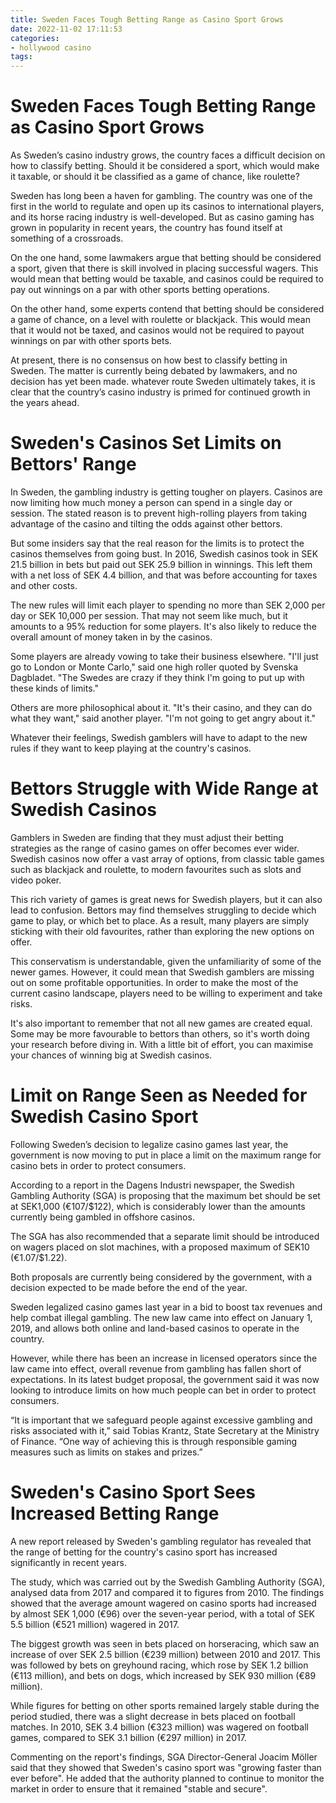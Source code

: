 ```yaml
---
title: Sweden Faces Tough Betting Range as Casino Sport Grows
date: 2022-11-02 17:11:53
categories:
- hollywood casino
tags:
---
```



#  Sweden Faces Tough Betting Range as Casino Sport Grows

As Sweden’s casino industry grows, the country faces a difficult decision on how to classify betting. Should it be considered a sport, which would make it taxable, or should it be classified as a game of chance, like roulette?

Sweden has long been a haven for gambling. The country was one of the first in the world to regulate and open up its casinos to international players, and its horse racing industry is well-developed. But as casino gaming has grown in popularity in recent years, the country has found itself at something of a crossroads.

On the one hand, some lawmakers argue that betting should be considered a sport, given that there is skill involved in placing successful wagers. This would mean that betting would be taxable, and casinos could be required to pay out winnings on a par with other sports betting operations.

On the other hand, some experts contend that betting should be considered a game of chance, on a level with roulette or blackjack. This would mean that it would not be taxed, and casinos would not be required to payout winnings on par with other sports bets.

At present, there is no consensus on how best to classify betting in Sweden. The matter is currently being debated by lawmakers, and no decision has yet been made. whatever route Sweden ultimately takes, it is clear that the country’s casino industry is primed for continued growth in the years ahead.

#  Sweden's Casinos Set Limits on Bettors' Range

In Sweden, the gambling industry is getting tougher on players. Casinos are now limiting how much money a person can spend in a single day or session. The stated reason is to prevent high-rolling players from taking advantage of the casino and tilting the odds against other bettors.

But some insiders say that the real reason for the limits is to protect the casinos themselves from going bust. In 2016, Swedish casinos took in SEK 21.5 billion in bets but paid out SEK 25.9 billion in winnings. This left them with a net loss of SEK 4.4 billion, and that was before accounting for taxes and other costs.

The new rules will limit each player to spending no more than SEK 2,000 per day or SEK 10,000 per session. That may not seem like much, but it amounts to a 95% reduction for some players. It's also likely to reduce the overall amount of money taken in by the casinos.

Some players are already vowing to take their business elsewhere. "I'll just go to London or Monte Carlo," said one high roller quoted by Svenska Dagbladet. "The Swedes are crazy if they think I'm going to put up with these kinds of limits."

Others are more philosophical about it. "It's their casino, and they can do what they want," said another player. "I'm not going to get angry about it."

Whatever their feelings, Swedish gamblers will have to adapt to the new rules if they want to keep playing at the country's casinos.

#  Bettors Struggle with Wide Range at Swedish Casinos

Gamblers in Sweden are finding that they must adjust their betting strategies as the range of casino games on offer becomes ever wider. Swedish casinos now offer a vast array of options, from classic table games such as blackjack and roulette, to modern favourites such as slots and video poker.

This rich variety of games is great news for Swedish players, but it can also lead to confusion. Bettors may find themselves struggling to decide which game to play, or which bet to place. As a result, many players are simply sticking with their old favourites, rather than exploring the new options on offer.

This conservatism is understandable, given the unfamiliarity of some of the newer games. However, it could mean that Swedish gamblers are missing out on some profitable opportunities. In order to make the most of the current casino landscape, players need to be willing to experiment and take risks.

It's also important to remember that not all new games are created equal. Some may be more favourable to bettors than others, so it's worth doing your research before diving in. With a little bit of effort, you can maximise your chances of winning big at Swedish casinos.

#  Limit on Range Seen as Needed for Swedish Casino Sport

Following Sweden’s decision to legalize casino games last year, the government is now moving to put in place a limit on the maximum range for casino bets in order to protect consumers.

According to a report in the Dagens Industri newspaper, the Swedish Gambling Authority (SGA) is proposing that the maximum bet should be set at SEK1,000 (€107/$122), which is considerably lower than the amounts currently being gambled in offshore casinos.

The SGA has also recommended that a separate limit should be introduced on wagers placed on slot machines, with a proposed maximum of SEK10 (€1.07/$1.22).

Both proposals are currently being considered by the government, with a decision expected to be made before the end of the year.

Sweden legalized casino games last year in a bid to boost tax revenues and help combat illegal gambling. The new law came into effect on January 1, 2019, and allows both online and land-based casinos to operate in the country.

However, while there has been an increase in licensed operators since the law came into effect, overall revenue from gambling has fallen short of expectations. In its latest budget proposal, the government said it was now looking to introduce limits on how much people can bet in order to protect consumers.

“It is important that we safeguard people against excessive gambling and risks associated with it,” said Tobias Krantz, State Secretary at the Ministry of Finance. “One way of achieving this is through responsible gaming measures such as limits on stakes and prizes.”

#  Sweden's Casino Sport Sees Increased Betting Range

A new report released by Sweden's gambling regulator has revealed that the range of betting for the country's casino sport has increased significantly in recent years.

The study, which was carried out by the Swedish Gambling Authority (SGA), analysed data from 2017 and compared it to figures from 2010. The findings showed that the average amount wagered on casino sports had increased by almost SEK 1,000 (€96) over the seven-year period, with a total of SEK 5.5 billion (€521 million) wagered in 2017.

The biggest growth was seen in bets placed on horseracing, which saw an increase of over SEK 2.5 billion (€239 million) between 2010 and 2017. This was followed by bets on greyhound racing, which rose by SEK 1.2 billion (€113 million), and bets on dogs, which increased by SEK 930 million (€89 million).

While figures for betting on other sports remained largely stable during the period studied, there was a slight decrease in bets placed on football matches. In 2010, SEK 3.4 billion (€323 million) was wagered on football games, compared to SEK 3.1 billion (€297 million) in 2017.

Commenting on the report's findings, SGA Director-General Joacim Möller said that they showed that Sweden's casino sport was "growing faster than ever before". He added that the authority planned to continue to monitor the market in order to ensure that it remained "stable and secure".